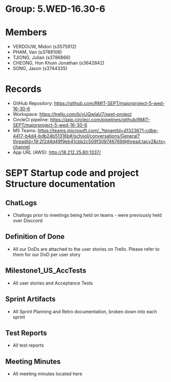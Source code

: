# Group: 5.WED-16.30-6 

# Members 
* VERDOUW, Midori (s3575912) 
* PHAM, Van (s3788106) 
* TJIONG, Julian (s3786866) 
* CHEONG, Hon Khuin Jonathan (s3642842) 
* SONG, Jason (s3744335) 

# Records 
* GitHub Repository: https://github.com/RMIT-SEPT/majorproject-5-wed-16-30-6 
* Workspace: https://trello.com/b/vUQwlaU7/sept-project 
* CircleCI pipeline: https://app.circleci.com/pipelines/github/RMIT-SEPT/majorproject-5-wed-16-30-6 
* MS Teams: https://teams.microsoft.com/_?tenantId=d1323671-cdbe-4417-b4d4-bdb24b51316b#/school/conversations/General?threadId=19:2f2d4d49f9eb41cbb2c509f309746769@thread.tacv2&ctx=channel 
* App URL (AWS): http://18.212.25.80:1337/ 

# SEPT Startup code and  project Structure documentation 
## ChatLogs
* Chatlogs prior to meetings being held on teams - were previously held over Disccord

## Definition of Done
* All our DoDs are attached to the user stories on Trello. Please refer to them for our DoD per user story

## Milestone1_US_AccTests
* All user stories and Acceptance Tests
## Sprint Artifacts
* All Sprint Planning and Retro documentation, broken down into each sprint
## Test Reports
* All test reports
## Meeting Minutes
* All meeting minutes located here
